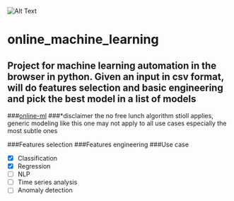 ![Alt Text](https://online-ml.herokuapp.com/static/images/logo.png)

# online_machine_learning
## Project for machine learning automation in the browser in python. Given an input in csv format, will do features selection and basic engineering and pick the best model in a list of models
###[online-ml](https://online-ml.herokuapp.com/)
###*disclaimer the no free lunch algorithm stioll applies, generic modeling like this one may not apply to all use cases especially the most subtle ones

###Features selection
###Features engineering
###Use case
- [x] Classification
- [x] Regression
- [ ] NLP
- [ ] Time series analysis
- [ ] Anomaly detection
